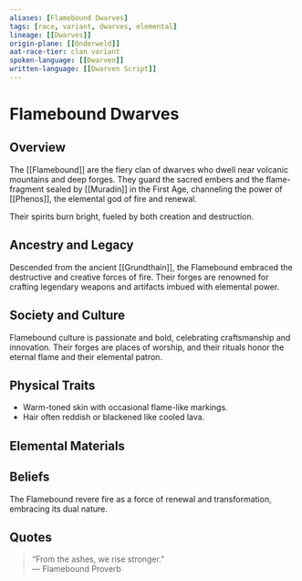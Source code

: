 ```yaml
---
aliases: [Flamebound Dwarves]
tags: [race, variant, dwarves, elemental]
lineage: [[Dwarves]]
origin-plane: [[Onderweld]]
aat-race-tier: clan variant
spoken-language: [[Dwarven]]
written-language: [[Dwarven Script]]
---
```


# Flamebound Dwarves

## Overview  
The [[Flamebound]] are the fiery clan of dwarves who dwell near volcanic mountains and deep forges. They guard the sacred embers and the flame-fragment sealed by [[Muradin]] in the First Age, channeling the power of [[Phenos]], the elemental god of fire and renewal.

Their spirits burn bright, fueled by both creation and destruction.

## Ancestry and Legacy  
Descended from the ancient [[Grundthain]], the Flamebound embraced the destructive and creative forces of fire. Their forges are renowned for crafting legendary weapons and artifacts imbued with elemental power.

## Society and Culture  
Flamebound culture is passionate and bold, celebrating craftsmanship and innovation. Their forges are places of worship, and their rituals honor the eternal flame and their elemental patron.


## Physical Traits  
- Warm-toned skin with occasional flame-like markings.  
- Hair often reddish or blackened like cooled lava.

## Elemental Materials  


## Beliefs  
The Flamebound revere fire as a force of renewal and transformation, embracing its dual nature.

## Quotes  
> “From the ashes, we rise stronger.”  
> — Flamebound Proverb
